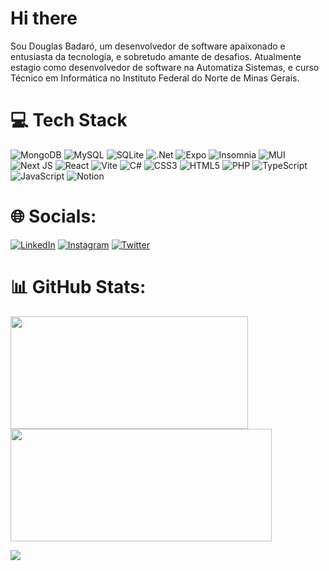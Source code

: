 # Hi there

Sou Douglas Badaró, um desenvolvedor de software apaixonado e entusiasta da tecnologia, e sobretudo amante de desafios. Atualmente estagio como desenvolvedor de software na  Automatiza Sistemas, e curso Técnico em Informática no Instituto Federal do Norte de Minas Gerais.

# 💻 Tech Stack
![MongoDB](https://img.shields.io/badge/MongoDB-%234ea94b.svg?style=for-the-badge&logo=mongodb&logoColor=white) ![MySQL](https://img.shields.io/badge/mysql-%2300f.svg?style=for-the-badge&logo=mysql&logoColor=white) ![SQLite](https://img.shields.io/badge/sqlite-%2307405e.svg?style=for-the-badge&logo=sqlite&logoColor=white) ![.Net](https://img.shields.io/badge/.NET-5C2D91?style=for-the-badge&logo=.net&logoColor=white) ![Expo](https://img.shields.io/badge/expo-1C1E24?style=for-the-badge&logo=expo&logoColor=#D04A37) ![Insomnia](https://img.shields.io/badge/Insomnia-black?style=for-the-badge&logo=insomnia&logoColor=5849BE) ![MUI](https://img.shields.io/badge/MUI-%230081CB.svg?style=for-the-badge&logo=mui&logoColor=white) ![Next JS](https://img.shields.io/badge/Next-black?style=for-the-badge&logo=next.js&logoColor=white) ![React](https://img.shields.io/badge/react-%2320232a.svg?style=for-the-badge&logo=react&logoColor=%2361DAFB) ![Vite](https://img.shields.io/badge/vite-%23646CFF.svg?style=for-the-badge&logo=vite&logoColor=white) ![C#](https://img.shields.io/badge/c%23-%23239120.svg?style=for-the-badge&logo=c-sharp&logoColor=white) ![CSS3](https://img.shields.io/badge/css3-%231572B6.svg?style=for-the-badge&logo=css3&logoColor=white) ![HTML5](https://img.shields.io/badge/html5-%23E34F26.svg?style=for-the-badge&logo=html5&logoColor=white) ![PHP](https://img.shields.io/badge/php-%23777BB4.svg?style=for-the-badge&logo=php&logoColor=white) ![TypeScript](https://img.shields.io/badge/typescript-%23007ACC.svg?style=for-the-badge&logo=typescript&logoColor=white) ![JavaScript](https://img.shields.io/badge/javascript-%23323330.svg?style=for-the-badge&logo=javascript&logoColor=%23F7DF1E) ![Notion](https://img.shields.io/badge/Notion-%23000000.svg?style=for-the-badge&logo=notion&logoColor=white)

# 🌐 Socials:

[![LinkedIn](https://img.shields.io/badge/linkedin-%230077B5.svg?style=for-the-badge&logo=linkedin&logoColor=white)](https://www.linkedin.com/in/douggbadaro/) [![Instagram](https://img.shields.io/badge/Instagram-%23E4405F.svg?style=for-the-badge&logo=Instagram&logoColor=white)](https://www.instagram.com/dougbadaro/) [![Twitter](https://img.shields.io/badge/Twitter-%231DA1F2.svg?style=for-the-badge&logo=Twitter&logoColor=white)](https://twitter.com/douggbadaro)

# 📊 GitHub Stats:

<img src="https://github-readme-stats-wheat-two-53.vercel.app/api?username=douggbadaro&theme=midnight-purple&hide_border=false&include_all_commits=false&count_private=false" style="padding-right: 20px;" width="380em" height="180em" />                    <img src="https://github-readme-streak-stats.herokuapp.com/?user=douggbadaro&theme=midnight-purple&hide_border=false" width="418em" height="180em" /> 




![](https://github-readme-stats-wheat-two-53.vercel.app/api/top-langs/?username=douggbadaro&theme=midnight-purple&hide_border=false&include_all_commits=false&count_private=false&layout=compact)
